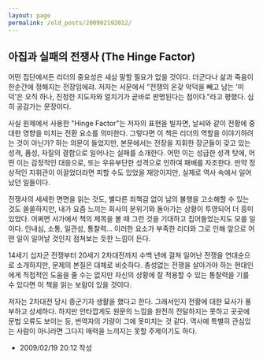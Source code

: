 ```yaml
---
layout: page
permalink: /old_posts/200902192012/
---
```


## 아집과 실패의 전쟁사 (The Hinge Factor)

어떤 집단에서든 리더의 중요성은 새삼 말할 필요가 없을 것이다. 더군다나 삶과 죽음이 한순간에 정해지는 전장임에랴. 저자는 서문에서 "전쟁의 온갖 악덕을 빼고 남는 '미덕'은 오직 하나, 진정한 지도자와 얼치기가 곧바로 판명된다는 점이다."라고 평했다. 심히 공감가는 문장이다.

사실 원제에서 사용한 "Hinge Factor"는 저자의 표현을 빌자면, 날씨와 같이 전황에 중대한 영향을 미치는 전환 요소를 의미한다. 그렇다면 이 책은 리더의 역할을 이야기하려는 것이 아닌가? 하는 의문이 들었지만, 본문에서는 전장을 지휘한 장군들이 갖고 있는 성격, 품성, 자질의 결함으로 일어나는 실패를 소개한다. 어떤 이는 성급한 성격 탓에, 어떤 이는 감정적인 대응으로, 또는 우유부단한 성격으로 인하여 패배를 자조한다. 만약 정상적인 지휘관이 이끌었더라면 피할 수도 있었을 재앙이지만, 실제로 역사 속에서 일어났던 일들이다.

전쟁사의 세세한 면면을 읽는 것도, 별다른 죄책감 없이 남의 불행을 고소해할 수 있는 것도 쏠쏠하지만, 내가 요즘 느끼는 회사의 분위기와 돌아가는 상황이 투영되어 더 흥미있었다. 어쩌면 서가에서 책의 제목을 볼 때 그런 것을 기대하고 집어들었는지도 모를 일이다. 인내심, 소통, 일관성, 통찰력... 이러한 요소가 부족한 리더와 그로 인해 앞으로 어떤 일이 일어날 것인지 점쳐보는 듯한 느낌이 든다.

14세기 십자군 전쟁부터 20세기 2차대전까지 수백 년에 걸쳐 일어난 전쟁을 연대순으로 소개하지만, 문제의 본질은 대체로 비슷하다. 총성없는 전쟁을 살아가야 하는 현대인에게 직접적인 도움을 줄 수는 없지만 자신의 상황에 잘 적용할 수 있는 통찰력을 기를 수 있다면 이 책을 읽는 보람이 있을 것이다.

저자는 2차대전 당시 종군기자 생활을 했다고 한다. 그래서인지 전황에 대한 묘사가 풍부하고 상세하다. 하지만 안타깝게도 원문의 느낌을 완전히 전달하지는 못하고 곳곳에 문법 오류도 보이는 등, 번역자의 기량이 그에 못미치는 것 같다. 역사에 특별히 관심있는 사람이 아니라면 그다지 매력을 느끼지는 못할 주제이기도 하다.





- 2009/02/19 20:12 작성